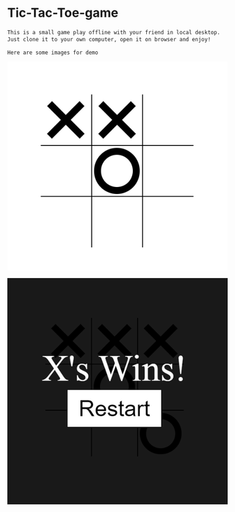 # Tic-Tac-Toe-game
```
This is a small game play offline with your friend in local desktop.
Just clone it to your own computer, open it on browser and enjoy!
```
```
Here are some images for demo
```

![](images/Playing.jpg)


![](images/Winning.jpg)

